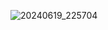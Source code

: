 ![20240619_225704](https://github.com/alnsttill/alnsttill/assets/132313328/f13eae21-5a29-49bd-84b4-2dad87ea8b2e)
